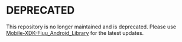 # DEPRECATED
This repository is no longer maintained and is deprecated. Please use [Mobile-XDK-Fiuu_Android_Library](https://github.com/FiuuPayment/Mobile-XDK-Fiuu_Android_Library?tab=readme-ov-file#google-pay) for the latest updates.